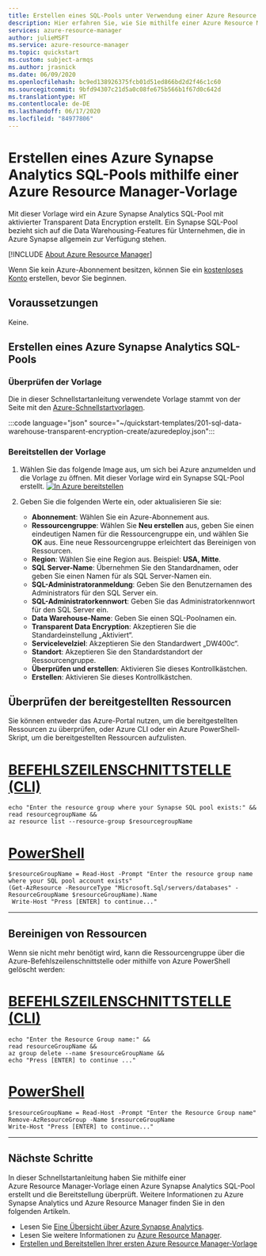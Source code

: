 ```yaml
---
title: Erstellen eines SQL-Pools unter Verwendung einer Azure Resource Manager-Vorlage
description: Hier erfahren Sie, wie Sie mithilfe einer Azure Resource Manager-Vorlage einen Azure Synapse Analytics SQL-Pool erstellen.
services: azure-resource-manager
author: julieMSFT
ms.service: azure-resource-manager
ms.topic: quickstart
ms.custom: subject-armqs
ms.author: jrasnick
ms.date: 06/09/2020
ms.openlocfilehash: bc9ed138926375fcb01d51ed866bd2d2f46c1c60
ms.sourcegitcommit: 9bfd94307c21d5a0c08fe675b566b1f67d0c642d
ms.translationtype: HT
ms.contentlocale: de-DE
ms.lasthandoff: 06/17/2020
ms.locfileid: "84977806"
---
```

# <a name="create-an-azure-synapse-analytics-sql-pool-by-using-azure-resource-manager-template"></a>Erstellen eines Azure Synapse Analytics SQL-Pools mithilfe einer Azure Resource Manager-Vorlage

Mit dieser Vorlage wird ein Azure Synapse Analytics SQL-Pool mit aktivierter Transparent Data Encryption erstellt. Ein Synapse SQL-Pool bezieht sich auf die Data Warehousing-Features für Unternehmen, die in Azure Synapse allgemein zur Verfügung stehen.


<!-- The second paragraph must be the following include file. You might need to change the file path of the include file depending on your content structure. This include is a paragraph that consistently introduces ARM concepts before doing a deployment and includes all our desired links to ARM content.-->

[!INCLUDE [About Azure Resource Manager](../../../includes/resource-manager-quickstart-introduction.md)]

<!-- If your service has prerequisites you can include the free account link in that section. -->

Wenn Sie kein Azure-Abonnement besitzen, können Sie ein [kostenloses Konto](https://azure.microsoft.com/free/?WT.mc_id=A261C142F) erstellen, bevor Sie beginnen.

## <a name="prerequisites"></a>Voraussetzungen

<!-- If there aren't any prerequisites, just place "None" in the section. -->
Keine.

## <a name="create-an-azure-synapse-analytics-sql-pool"></a>Erstellen eines Azure Synapse Analytics SQL-Pools

<!-- The second H2 must start with "Create a". For example,  'Create a Key Vault', 'Create a virtual machine', etc. -->

### <a name="review-the-template"></a>Überprüfen der Vorlage

<!-- The first sentence must be the following sentence. Use a link to the quickstart gallery that begins with https://azure.microsoft.com/resources/templates/.  -->

Die in dieser Schnellstartanleitung verwendete Vorlage stammt von der Seite mit den [Azure-Schnellstartvorlagen](https://azure.microsoft.com/resources/templates).

<!-- After the first sentence, add a JSON code fence that links to the quickstart template. Customers have provided feedback that they prefer to see the whole template. We recommend you include the entire template in your article. If your template is too long to show in the quickstart (more than 250 lines), you can instead add a sentence that says - `The template for this article is too long to show here. To view the template, see [azuredeploy.json](link to template's raw output)`.

The syntax for the code fence is: -->

:::code language="json" source="~/quickstart-templates/201-sql-data-warehouse-transparent-encryption-create/azuredeploy.json":::

<!-- For visibility, use highlight for the template's "resources": section. -->

<!-- After the JSON code fence, a list of each resourceType from the JSON must exist with a link to the template reference starting with /azure/templates. List the resourceType links in the same order as in the template.

For example:

* [**Microsoft.KeyVault/vaults**](/azure/templates/microsoft.keyvault/vaults): create an Azure key vault.
* [**Microsoft.KeyVault/vaults/secrets**](/azure/templates/microsoft.keyvault/vaults/secrets): create an key vault secret.

The URL usually appears as, for example, https://docs.microsoft.com/azure/templates/Microsoft.Network/2019-11-01/loadBalancers for loadbalancer of Microsoft.Network. Remove the API version from the URL so that the URL redirects to the latest version.
-->

<!-- List additional quickstart templates. For example: [Azure Quickstart Templates](https://azure.microsoft.com/resources/templates/?resourceType=Microsoft.Keyvault&pageNumber=1&sort=Popular).
Notice the resourceType and sort elements in the URL.
-->

### <a name="deploy-the-template"></a>Bereitstellen der Vorlage

1. Wählen Sie das folgende Image aus, um sich bei Azure anzumelden und die Vorlage zu öffnen. Mit dieser Vorlage wird ein Synapse SQL-Pool erstellt.
 [![In Azure bereitstellen](../../media/template-deployments/deploy-to-azure.svg)](https://portal.azure.com/#create/Microsoft.Template/uri/https%3A%2F%2Fraw.githubusercontent.com%2FAzure%2Fazure-quickstart-templates%2Fmaster%2F201-sql-data-warehouse-transparent-encryption-create%2Fazuredeploy.json)
1. Geben Sie die folgenden Werte ein, oder aktualisieren Sie sie:

    * **Abonnement**: Wählen Sie ein Azure-Abonnement aus.
    * **Ressourcengruppe**: Wählen Sie **Neu erstellen** aus, geben Sie einen eindeutigen Namen für die Ressourcengruppe ein, und wählen Sie **OK** aus. Eine neue Ressourcengruppe erleichtert das Bereinigen von Ressourcen.
    * **Region**: Wählen Sie eine Region aus.  Beispiel: **USA, Mitte**.
    * **SQL Server-Name**: Übernehmen Sie den Standardnamen, oder geben Sie einen Namen für als SQL Server-Namen ein.
    * **SQL-Administratoranmeldung**: Geben Sie den Benutzernamen des Administrators für den SQL Server ein.
    * **SQL-Administratorkennwort**: Geben Sie das Administratorkennwort für den SQL Server ein.
    * **Data Warehouse-Name**: Geben Sie einen SQL-Poolnamen ein.
    * **Transparent Data Encryption**: Akzeptieren Sie die Standardeinstellung „Aktiviert“. 
    * **Servicelevelziel**: Akzeptieren Sie den Standardwert „DW400c“.
    * **Standort**: Akzeptieren Sie den Standardstandort der Ressourcengruppe.
    * **Überprüfen und erstellen**: Aktivieren Sie dieses Kontrollkästchen.
    * **Erstellen**: Aktivieren Sie dieses Kontrollkästchen.
<!--
<a href="https%3A%2F%2Fgithub.com%2FAzure%2Fazure-quickstart-templates%2Ftree%2Fmaster%2F201-sql-data-warehouse-transparent-encryption-create" target="_blank">
<img src="../../media/template-deployments/deploy-to-azure.svg"/>
</a>
-->

<!--
 One of the following options must be included:

  - **CLI**: In an Azure CLI Interactive code fence must contain **az deployment group create**. For example:

    ```azurecli-interactive
    read -p "Enter a project name that is used for generating resource names:" projectName &&
    read -p "Enter the location (i.e. centralus):" location &&
    templateUri="https://raw.githubusercontent.com/Azure/azure-quickstart-templates/master/101-storage-account-create/azuredeploy.json" &&
    resourceGroupName="${projectName}rg" &&
    az group create --name $resourceGroupName --location "$location" &&
    az deployment group create --resource-group $resourceGroupName --template-uri  $templateUri
    echo "Press [ENTER] to continue ..." &&
    read
    ```

  - **PowerShell**: In an Azure PowerShell Interactive code fence must contain **New-AzResourceGroupDeployment**. For example:

    ```azurepowershell-interactive
    $projectName = Read-Host -Prompt "Enter a project name that is used for generating resource names"
    $location = Read-Host -Prompt "Enter the location (i.e. centralus)"
    $templateUri = "https://raw.githubusercontent.com/Azure/azure-quickstart-templates/master/101-storage-account-create/azuredeploy.json"

    $resourceGroupName = "${projectName}rg"

    New-AzResourceGroup -Name $resourceGroupName -Location "$location"
    New-AzResourceGroupDeployment -ResourceGroupName $resourceGroupName -TemplateUri $templateUri

    Read-Host -Prompt "Press [ENTER] to continue ..."
    ```

  - **Portal**: Use a button with description **Deploy to Azure**, and the shared image ../media/template-deployments/deploy-to-azure.svg. The template link starts with https://portal.azure.com/#create/Microsoft.Template/uri/.
  
    ```markdown
    [![Deploy to Azure](../media/template-deployments/deploy-to-azure.svg)](https://portal.azure.com/#create/Microsoft.Template/uri/https%3A%2F%2Fraw.githubusercontent.com%2FAzure%2Fazure-quickstart-templates%2Fmaster%2F101-key-vault-create%2Fazuredeploy.json)
    ```

    The shared button image is in [GitHub](https://github.com/MicrosoftDocs/azure-docs-pr/blob/master/articles/media/template-deployments/deploy-to-azure.svg). To find more information about this deployment option, see [Use a deployment button to deploy templates from GitHub repository](https://docs.microsoft.com/azure/azure-resource-manager/templates/deploy-to-azure-button).
 -->

## <a name="review-deployed-resources"></a>Überprüfen der bereitgestellten Ressourcen

<!-- You can also use the title "Validate the deployment". -->

<!-- Include a portal screenshot of the resources or use interactive Azure CLI and Azure PowerShell commands to show the deployed resources. -->

Sie können entweder das Azure-Portal nutzen, um die bereitgestellten Ressourcen zu überprüfen, oder Azure CLI oder ein Azure PowerShell-Skript, um die bereitgestellten Ressourcen aufzulisten.

# <a name="cli"></a>[BEFEHLSZEILENSCHNITTSTELLE (CLI)](#tab/CLI)

```azurecli-interactive
echo "Enter the resource group where your Synapse SQL pool exists:" &&
read resourcegroupName &&
az resource list --resource-group $resourcegroupName 
```

# <a name="powershell"></a>[PowerShell](#tab/PowerShell)

```azurepowershell-interactive
$resourceGroupName = Read-Host -Prompt "Enter the resource group name where your SQL pool account exists"
(Get-AzResource -ResourceType "Microsoft.Sql/servers/databases" -ResourceGroupName $resourceGroupName).Name
 Write-Host "Press [ENTER] to continue..."
```

---
## <a name="clean-up-resources"></a>Bereinigen von Ressourcen

<!-- Include a paragraph that explains how to delete unneeded resources. Add a portal screenshot or use interactive Azure CLI and Azure PowerShell commands to clean up the resources. -->


Wenn sie nicht mehr benötigt wird, kann die Ressourcengruppe über die Azure-Befehlszeilenschnittstelle oder mithilfe von Azure PowerShell gelöscht werden:

# <a name="cli"></a>[BEFEHLSZEILENSCHNITTSTELLE (CLI)](#tab/CLI)

```azurecli-interactive
echo "Enter the Resource Group name:" &&
read resourceGroupName &&
az group delete --name $resourceGroupName &&
echo "Press [ENTER] to continue ..."
```

# <a name="powershell"></a>[PowerShell](#tab/PowerShell)

```azurepowershell-interactive
$resourceGroupName = Read-Host -Prompt "Enter the Resource Group name"
Remove-AzResourceGroup -Name $resourceGroupName
Write-Host "Press [ENTER] to continue..."
```

---

<!--

Choose Azure CLI, Azure PowerShell, or Azure portal to delete the resource group.

Here are the samples for Azure CLI and Azure PowerShell:

```azurecli-interactive
echo "Enter the Resource Group name:" &&
read resourceGroupName &&
az group delete --name $resourceGroupName &&
echo "Press [ENTER] to continue ..."
```

```azurepowershell-interactive
$resourceGroupName = Read-Host -Prompt "Enter the Resource Group name"
Remove-AzResourceGroup -Name $resourceGroupName
Write-Host "Press [ENTER] to continue..."
```

-->

## <a name="next-steps"></a>Nächste Schritte

<!-- You can either make the next steps similar to the next steps in your other quickstarts, or point users to the following tutorial.

If you want to include links to more information about the service, it's acceptable to use a paragraph and bullet points.
-->

In dieser Schnellstartanleitung haben Sie mithilfe einer Azure Resource Manager-Vorlage einen Azure Synapse Analytics SQL-Pool erstellt und die Bereitstellung überprüft. Weitere Informationen zu Azure Synapse Analytics und Azure Resource Manager finden Sie in den folgenden Artikeln.

- Lesen Sie [Eine Übersicht über Azure Synapse Analytics](sql-data-warehouse-overview-what-is.md).
- Lesen Sie weitere Informationen zu [Azure Resource Manager](../../azure-resource-manager/management/overview.md).
- [Erstellen und Bereitstellen Ihrer ersten Azure Resource Manager-Vorlage](../../azure-resource-manager/templates/template-tutorial-create-first-template.md)

